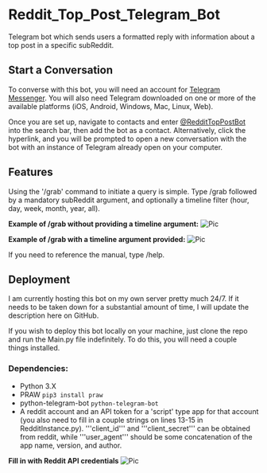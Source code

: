 # Reddit_Top_Post_Telegram_Bot
Telegram bot which sends users a formatted reply with information about a top post in a specific subReddit.

## Start a Conversation
To converse with this bot, you will need an account for [Telegram Messenger](https://telegram.org/). You will also need Telegram downloaded on one or more of the available platforms (iOS, Android, Windows, Mac, Linux, Web).

Once you are set up, navigate to contacts and enter [@RedditTopPostBot](https://telegram.me/RedditTopPostBot) into the search bar, then add the bot as a contact. Alternatively, click the hyperlink, and you will be prompted to open a new conversation with the bot with an instance of Telegram already open on your computer.

## Features
Using the '/grab' command to initiate a query is simple. Type /grab followed by a mandatory subReddit argument, and optionally a timeline filter (hour, day, week, month, year, all).

**Example of /grab without providing a timeline argument:**
![Pic](https://raw.github.com/MaxCowan/Reddit_Top_Post_Telegram_Bot/master/Screenshots/EG_no_timeline_arg.png)

**Example of /grab with a timeline argument provided:**
![Pic](https://raw.github.com/MaxCowan/Reddit_Top_Post_Telegram_Bot/master/Screenshots/EG_timeline_included.png)

If you need to reference the manual, type /help.

## Deployment
I am currently hosting this bot on my own server pretty much 24/7. If it needs to be taken down for a substantial amount of time, I will update the description here on GitHub.

If you wish to deploy this bot locally on your machine, just clone the repo and run the Main.py file indefinitely.
To do this, you will need a couple things installed.

### Dependencies:
* Python 3.X 
* PRAW ```pip3 install praw```
* python-telegram-bot ```python-telegram-bot```
* A reddit account and an API token for a 'script' type app for that account (you also need to fill in a couple strings on lines 13-15 in RedditInstance.py). '''client_id''' and '''client_secret''' can be obtained from reddit, while '''user_agent''' should be some concatenation of the app name, version, and author.

**Fill in with Reddit API credentials**
![Pic](https://raw.github.com/MaxCowan/Reddit_Top_Post_Telegram_Bot/master/Screenshots/RedditInstance_Login.png)
